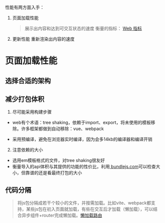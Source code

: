 性能有两方面入手：
1. 页面加载性能
	> 展示出内容和达到可交互状态的速度
	> 衡量的指标： [Web 指标](https://web.dev/vitals/#core-web-vitals)

2. 更新性能
	重新渲染出内容的速度

# 页面加载性能
## 选择合适的架构

## 减少打包体积

1. 尽可能采用构建步骤
* web有个术语：tree shaking，依赖于import、export，将未使用的模板移除。许多框架都做到自动移除：vue、webpack

* 采用预编译，避免在浏览器实时编译，因为会多14kb的编译器和编译开销

2. 注意依赖的大小
* 选用em模板格式的文件，对tree shaking很友好
* 衡量导入的api体积与其提供的功能的性价比，利用[ bundlejs.com](https://bundlejs.com/)可以检查大小，但靠谱的还是看最终打包的大小


## 代码分隔
> 将js包分隔成若干个较小的文件，并按需加载。比如vite、webpack都支持，某些js包在初入页面就加载，有些在交互后才加载（懒加载），可以结合异步组件+router完成懒加载。[懒加载路由](https://router.vuejs.org/zh/guide/advanced/lazy-loading.html)

